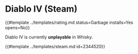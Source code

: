 # Diablo IV (Steam)
<!-- script:Aliases [
    "Diablo 4 Steam",
    "Diablo IV Steam",
    "Diablo IV",
    "Diablo 4"
] -->

{{#template ../templates/rating.md status=Garbage installs=Yes opens=No}}

<!--## Setup

- Go to Config
    - Change Windows Version to 19042 (Make sure to press enter to submit the change)
    - Change Enhanced Sync mode to `ESync`
- Install in Steam as normal
- Install Diablo IV as normal
- Delete `dstorage.dll` at `Program Files(x86)/steam/steamapps/common/Diablo IV`
- Start Diablo IV as normal
-->

Diablo IV is currently **unplayable** in Whisky.

{{#template ../templates/steam.md id=2344520}}
